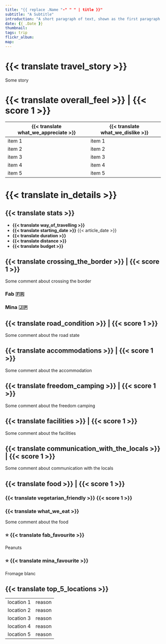 ```yaml
---
title: "{{ replace .Name "-" " " | title }}"
subtitle: "A Subtitle"
introduction: "A short paragraph of text, shown as the first paragraph of the article, and on list pages."
date: {{ .Date }}
thumbnail:
tags: trip
flickr_album:
map: 
---
```

# {{< translate travel_story >}}
Some story

# {{< translate overall_feel >}} | {{< score 1 >}}
| {{< translate what_we_appreciate >}} | {{< translate what_we_dislike >}} |
|-------|-------|
|   item 1    |   item 1    |
|   item 2    |   item 2    |
|   item 3    |   item 3    |
|   item 4    |   item 4    |
|   item 5    |   item 5    |
# {{< translate in_details >}}
## {{< translate stats >}}
- **{{< translate way_of_travelling >}}**
- **{{< translate starting_date >}}** {{< article_date >}} 
- **{{< translate duration >}}** 
- **{{< translate distance >}}**
- **{{< translate budget >}}**

## {{< translate crossing_the_border >}} | {{< score 1 >}}
Some comment about crossing the border
### Fab 🇫🇷
### Mina 🇯🇵
## {{< translate road_condition >}} | {{< score 1 >}}
Some comment about the road state
## {{< translate accommodations >}} | {{< score 1 >}}
Some comment about the accommodation
## {{< translate freedom_camping >}} | {{< score 1 >}}
Some comment about the freedom camping
## {{< translate facilities >}} | {{< score 1 >}}
Some comment about the facilities
## {{< translate communication_with_the_locals >}} | {{< score 1 >}}
Some comment about communication with the locals
## {{< translate food >}} | {{< score 1 >}}
### {{< translate vegetarian_friendly >}} {{< score 1 >}}
### {{< translate what_we_eat >}} 
Some comment about the food

### ⭐ {{< translate fab_favourite >}}
Peanuts
### ⭐ {{< translate mina_favourite >}}
Fromage blanc
## {{< translate top_5_locations >}}
|             |             |
|-------------|-------------|
|   location 1    |   reason    |
|   location 2    |   reason    |
|   location 3    |   reason    |
|   location 4    |   reason    |
|   location 5    |   reason    |

